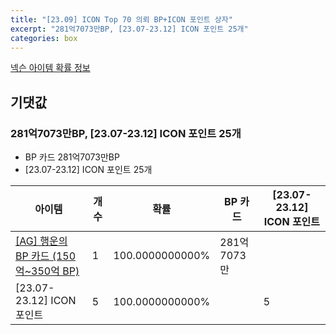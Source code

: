 ```yaml
---
title: "[23.09] ICON Top 70 의뢰 BP+ICON 포인트 상자"
excerpt: "281억7073만BP, [23.07-23.12] ICON 포인트 25개"
categories: box
---
```

[넥슨 아이템 확률 정보](http://iteminfo.nexon.com/probability/fo4?sn=7255)

## 기댓값
### 281억7073만BP, [23.07-23.12] ICON 포인트 25개
  - BP 카드 281억7073만BP
  - [23.07-23.12] ICON 포인트 25개

|아이템|개수|확률|BP 카드|[23.07-23.12] ICON 포인트|
|---|---|---|---|---|
|[[AG] 행운의 BP 카드 (150억~350억 BP)](/bp/7262)|1|100.0000000000%|281억7073만||
|[23.07-23.12] ICON 포인트|5|100.0000000000%||5|
